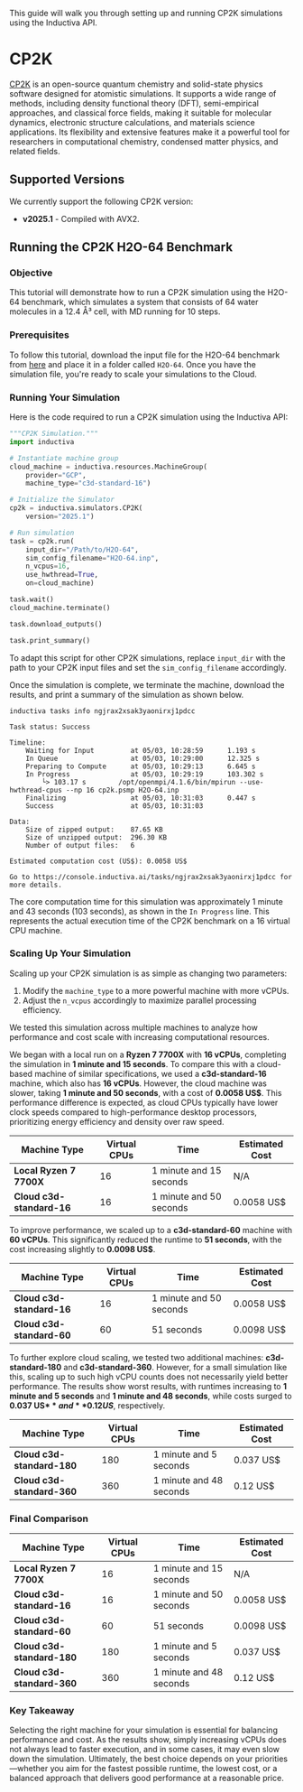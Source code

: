 This guide will walk you through setting up and running CP2K simulations using the Inductiva API.


# CP2K

[CP2K](https://www.cp2k.org/) is an open-source quantum chemistry and
solid-state physics software designed for atomistic simulations. It supports a
wide range of methods, including density functional theory (DFT), semi-empirical
approaches, and classical force fields, making it suitable for molecular
dynamics, electronic structure calculations, and materials science applications.
Its flexibility and extensive features make it a powerful tool for researchers
in computational chemistry, condensed matter physics, and related fields.

## Supported Versions
We currently support the following CP2K version:
- **v2025.1** - Compiled with AVX2.

## Running the CP2K H2O-64 Benchmark

### Objective

This tutorial will demonstrate how to run a CP2K simulation using the H2O-64
benchmark, which simulates a system that consists of 64 water molecules in a
12.4 Å³ cell, with MD running for 10 steps.

### Prerequisites  

To follow this tutorial, download the input file for the H2O-64 benchmark from
[here](https://github.com/cp2k/cp2k/blob/master/benchmarks/QS/H2O-64.inp) and
place it in a folder called `H2O-64`. Once you have the simulation file, you're
ready to scale your simulations to the Cloud.


### Running Your Simulation

Here is the code required to run a CP2K simulation using the Inductiva API:

```python
"""CP2K Simulation."""
import inductiva

# Instantiate machine group
cloud_machine = inductiva.resources.MachineGroup( 
    provider="GCP",
    machine_type="c3d-standard-16")

# Initialize the Simulator
cp2k = inductiva.simulators.CP2K( 
    version="2025.1")

# Run simulation
task = cp2k.run( 
    input_dir="/Path/to/H2O-64",
    sim_config_filename="H2O-64.inp",
    n_vcpus=16,
    use_hwthread=True,
    on=cloud_machine)

task.wait()
cloud_machine.terminate()

task.download_outputs()

task.print_summary()
```

To adapt this script for other CP2K simulations, replace `input_dir` with the
path to your CP2K input files and set the `sim_config_filename` accordingly.

Once the simulation is complete, we terminate the machine, download the results,
and print a summary of the simulation as shown below.

```
inductiva tasks info ngjrax2xsak3yaonirxj1pdcc

Task status: Success

Timeline:
	Waiting for Input         at 05/03, 10:28:59      1.193 s
	In Queue                  at 05/03, 10:29:00      12.325 s
	Preparing to Compute      at 05/03, 10:29:13      6.645 s
	In Progress               at 05/03, 10:29:19      103.302 s
		└> 103.17 s        /opt/openmpi/4.1.6/bin/mpirun --use-hwthread-cpus --np 16 cp2k.psmp H2O-64.inp
	Finalizing                at 05/03, 10:31:03      0.447 s
	Success                   at 05/03, 10:31:03      

Data:
	Size of zipped output:    87.65 KB
	Size of unzipped output:  296.30 KB
	Number of output files:   6

Estimated computation cost (US$): 0.0058 US$

Go to https://console.inductiva.ai/tasks/ngjrax2xsak3yaonirxj1pdcc for more details.
```

The core computation time for this simulation was approximately 1 minute and 43
seconds (103 seconds), as shown in the `In Progress` line. This represents the
actual execution time of the CP2K benchmark on a 16 virtual CPU machine.

### Scaling Up Your Simulation  

Scaling up your CP2K simulation is as simple as changing two parameters:

1. Modify the `machine_type` to a more powerful machine with more vCPUs.
2. Adjust the `n_vcpus` accordingly to maximize parallel processing efficiency.

We tested this simulation across multiple machines to analyze how performance
and cost scale with increasing computational resources.  

We began with a local run on a **Ryzen 7 7700X** with **16 vCPUs**, completing
the simulation in **1 minute and 15 seconds**. To compare this with a
cloud-based machine of similar specifications, we used a **c3d-standard-16**
machine, which also has **16 vCPUs**. However, the cloud machine was slower,
taking **1 minute and 50 seconds**, with a cost of **0.0058 US$**. This
performance difference is expected, as cloud CPUs typically have lower clock
speeds compared to high-performance desktop processors, prioritizing energy
efficiency and density over raw speed.

| Machine Type            | Virtual CPUs | Time              | Estimated Cost |
|-------------------------|--------------|------------------|---------------|
| **Local Ryzen 7 7700X** | 16           | 1 minute and 15 seconds | N/A           |
| **Cloud c3d-standard-16** | 16           | 1 minute and 50 seconds | 0.0058 US$      |

To improve performance, we scaled up to a **c3d-standard-60** machine with
**60 vCPUs**. This significantly reduced the runtime to **51 seconds**, with the
cost increasing slightly to **0.0098 US$**.  

| Machine Type            | Virtual CPUs | Time              | Estimated Cost |
|------------------------|--------------|------------------|---------------|
| **Cloud c3d-standard-16** | 16           | 1 minute and 50 seconds | 0.0058 US$      |
| **Cloud c3d-standard-60** | 60           | 51 seconds | 0.0098 US$      |

To further explore cloud scaling, we tested two additional machines:
**c3d-standard-180** and **c3d-standard-360**. However, for a small simulation
like this, scaling up to such high vCPU counts does not necessarily yield better
performance. The results show worst results, with runtimes increasing to
**1 minute and 5 seconds** and **1 minute and 48 seconds**, while costs surged
to **0.037 US$** and **0.12 US$**, respectively.  

| Machine Type            | Virtual CPUs | Time              | Estimated Cost |
|------------------------|--------------|------------------|---------------|
| **Cloud c3d-standard-180** | 180           | 1 minute and 5 seconds | 0.037 US$      |
| **Cloud c3d-standard-360** | 360           | 1 minute and 48 seconds | 0.12 US$      |

### **Final Comparison**  

| Machine Type            | Virtual CPUs | Time              | Estimated Cost |
|-------------------------|--------------|------------------|---------------|
| **Local Ryzen 7 7700X** | 16           | 1 minute and 15 seconds | N/A           |
| **Cloud c3d-standard-16** | 16           | 1 minute and 50 seconds | 0.0058 US$      |
| **Cloud c3d-standard-60** | 60           | 51 seconds | 0.0098 US$      |
| **Cloud c3d-standard-180** | 180           | 1 minute and 5 seconds | 0.037 US$      |
| **Cloud c3d-standard-360** | 360           | 1 minute and 48 seconds | 0.12 US$      |

### **Key Takeaway**  

Selecting the right machine for your simulation is essential for balancing
performance and cost. As the results show, simply increasing vCPUs does not
always lead to faster execution, and in some cases, it may even slow down the
simulation. Ultimately, the best choice depends on your priorities—whether you
aim for the fastest possible runtime, the lowest cost, or a balanced approach
that delivers good performance at a reasonable price.
